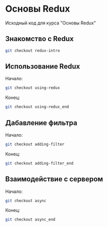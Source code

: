 # Основы Redux

Исходный код для курса "Основы Redux"

## Знакомство с Redux

```sh
git checkout redux-intro
```

## Использование Redux

Начало:
```sh
git checkout using-redux
```

Конец:
```sh
git checkout using-redux_end
```

## Дабавление фильтра

Начало:
```sh
git checkout adding-filter
```

Конец:
```sh
git checkout adding-filter_end
```

## Взаимодействие с сервером

Начало:
```sh
git checkout async
```

Конец:
```sh
git checkout async_end
```
